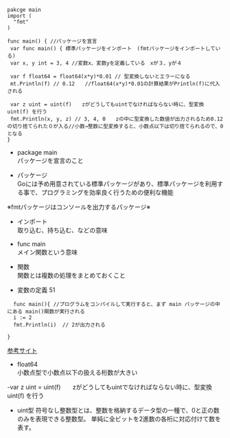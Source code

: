 ```
pakcge main
import (
  "fmt"
)

func main() { //パッケージを宣言
 var func main() { 標準パッケージをインポート　(fmtパッケージをインポートしている)
 var x, y int = 3, 4 //変数x、変数yを定義している　xが３、yが４
	
 var f float64 = float64(x*y)*0.01 // 型変換しないとエラーになる　　
 mt.Println(f) // 0.12　　//float64(x*y)*0.01の計算結果がPrintln(f)に代入される
	
 var z uint = uint(f)　　zがどうしてもuintでなければならない時に、型変換 uint(f) を行う
 fmt.Println(x, y, z) // 3, 4, 0　　zの中に型変換した数値が出力されるため0.12の切り捨てられた０が入る//小数→整数に型変換すると、小数点以下は切り捨てられるので、0となる
}

```

- package main<br>
 パッケージを宣言のこと<br>
 
- パッケージ<br>
 Goには予め用意されている標準パッケージがあり、標準パッケージを利用する事で、プログラミングを効率良く行うための便利な機能<br>
 
 ※fmtパッケージはコンソールを出力するパッケージ※<br>
  
- インポート　<br>
取り込む、持ち込む、などの意味<br>

- func main<br>
 メイン関数という意味<br>

- 関数<br>
関数とは複数の処理をまとめておくこと<br>

- 変数の定義
51
```
  func main(){ //プログラムをコンパイルして実行すると、まず main パッケージの中にある main()関数が実行される
  i := 2
  fmt.Println(i)  // 2が出力される

}
```
<a href="https://y-hiroyuki.xyz/go/variable/what-is-variable">参考サイト</a>

- float64<br>
小数点型で小数点以下の扱える桁数が大きい<br>

-var z uint = uint(f)　　zがどうしてもuintでなければならない時に、型変換 uint(f) を行う<br>

- uint型
符号なし整数型とは、整数を格納するデータ型の一種で、0と正の数のみを表現できる整数型。 単純に全ビットを2進数の各桁に対応付けて数を表す。
